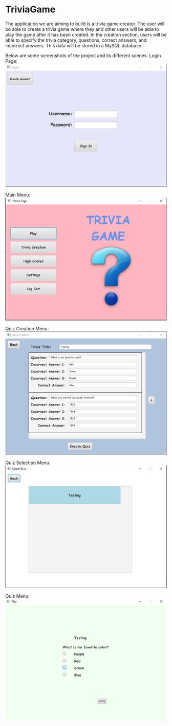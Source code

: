 # TriviaGame

The application we are aiming to build is a trivia game creator. The user will be able to create a trivia game where they and other users will be able to play the game after it has been created. In the creation section, users will be able to specify the trivia category, questions, correct answers, and incorrect answers. This data will be stored in a MySQL database.

Below are some screenshots of the project and its different scenes.
Login Page:
![picture](https://github.com/crumpl07/TriviaGame/blob/Luke/Images/LoginPage.PNG)

Main Menu:
![picture](https://github.com/crumpl07/TriviaGame/blob/Luke/Images/QuizFrontPage.PNG)

Quiz Creation Menu:
![picture](https://github.com/crumpl07/TriviaGame/blob/Luke/Images/TriviaCreation.PNG)

Quiz Selection Menu:
![picture](https://github.com/crumpl07/TriviaGame/blob/Luke/Images/QuizSelection.PNG)

Quiz Menu:
![picture](https://github.com/crumpl07/TriviaGame/blob/Luke/Images/QuizPlay.PNG)

